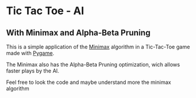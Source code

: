 # Tic Tac Toe - AI

## With Minimax and Alpha-Beta Pruning

This is a simple application of the <a href = "https://en.wikipedia.org/wiki/Minimax">Minimax</a> algorithm in a Tic-Tac-Toe game made with <a href = "https://en.wikipedia.org/wiki/Minimax">Pygame</a>.

The Minimax also has the Alpha-Beta Pruning optimization, wich allows faster plays by the AI.

Feel free to look the code and maybe understand more the minimax algorithm
